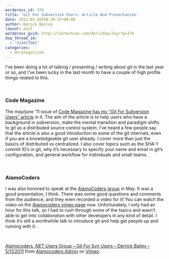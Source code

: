 ```yaml
---
wordpress_id: 374
title: 'Git For Subversion Users: Article And Presentation'
date: 2011-05-26T08:20:27+00:00
author: Derick Bailey
layout: post
wordpress_guid: http://lostechies.com/derickbailey/?p=374
dsq_thread_id:
  - "314417001"
categories:
  - Uncategorized
---
```

I&#8217;ve been doing a lot of talking / presenting / writing about git in the last year or so, and I&#8217;ve been lucky in the last month to have a couple of high profile things related to this.

 

### Code Magazine

The may/june &#8217;11 issue of [Code Magazine has my &#8220;Git For Subversion Users&#8221; article](http://www.code-magazine.com/article.aspx?quickid=1105101) in it. The aim of the article is to help users who have a background in subversion, make the mental transition and paradigm shifts to git as a distributed source control system. I&#8217;ve heard a few people say that the article is also a good introduction to some of the git internals, even if you are a knowledgeable git user already. I cover more than just the basics of distributed vs centralized. I also cover topics such as the SHA-1 commit ID&#8217;s in git, why it&#8217;s necessary to specify your name and email in git&#8217;s configuration, and general workflow for individuals and small teams.

 

### AlamoCoders

I was also honored to speak at the [AlamoCoders group](http://www.alamocoders.org/) in May. It was a good presentation, I think. There was some good questions and comments from the audience, and they even recorded a video for it! You can watch the video on the [Alamocoders vimeo page](http://vimeo.com/24254657) now. Unfortunately, I only had an hour for this talk, so I had to rush through some of the topics and wasn&#8217;t able to get into collaboration with other developers in any kind of detail. I think it&#8217;s still a worthwhile talk to introduce git and help get people up and running with it.

 



[Alamocoders .NET Users Group &#8211; Git For Svn Users &#8211; Derrick Bailey &#8211; 5/11/2011](http://vimeo.com/24254657) from [Alamocoders Admin](http://vimeo.com/alamocoders) on [Vimeo](http://vimeo.com).

 